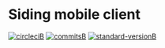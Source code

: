 # Siding mobile client

[![circleciB]][circleciL]
[![commitsB]][commitsL]
[![standard-versionB]][standard-versionL]

<!-- Badges -->

[circleciL]:https://circleci.com/gh/negebauer/Siding
[circleciB]:https://circleci.com/gh/negebauer/Siding.svg?style=svg

[commitsL]:https://conventionalcommits.org
[commitsB]:https://img.shields.io/badge/commits-conventional-blue.svg

[standard-versionL]:https://github.com/conventional-changelog/standard-version
[standard-versionB]:https://img.shields.io/badge/version-standard-blue.svg
